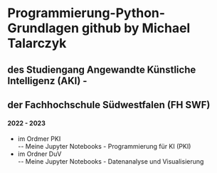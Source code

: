 # Programmierung-Python-Grundlagen github by Michael Talarczyk
## des Studiengang Angewandte Künstliche Intelligenz (AKI) - 
## der Fachhochschule Südwestfalen (FH SWF)
#### 2022 - 2023
- im Ordmer PKI<br>
-- Meine Jupyter Notebooks - Programmierung für KI (PKI)<br>
- im Ordner DuV<br>
-- Meine Jupyter Notebooks - Datenanalyse und Visualisierung<br>
